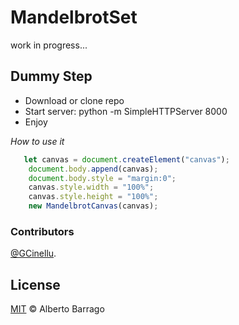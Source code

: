  # MandelbrotSet
 work in progress...

 ## Dummy Step
  - Download or clone repo 
  - Start server: python -m SimpleHTTPServer 8000 
  - Enjoy


 _How to use it_

```js
   let canvas = document.createElement("canvas");
    document.body.append(canvas);
    document.body.style = "margin:0";
    canvas.style.width = "100%";
    canvas.style.height = "100%";
    new MandelbrotCanvas(canvas);
```

### Contributors

[@GCinellu](https://github.com/GCinellu).


## License

[MIT](https://mit-license.org/) © Alberto Barrago


